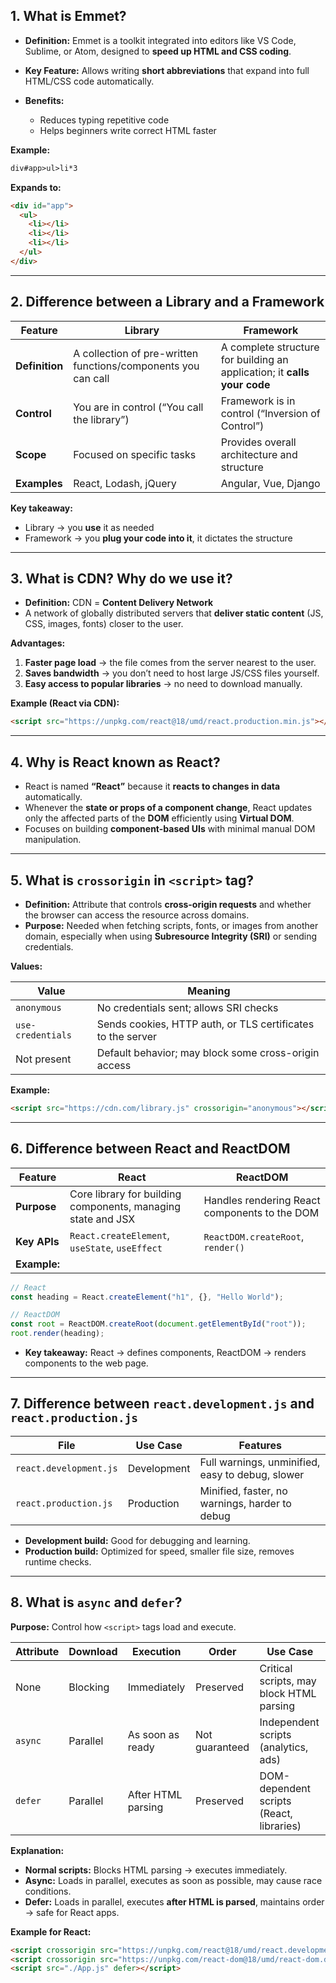 
## 1. **What is Emmet?**

* **Definition:** Emmet is a toolkit integrated into editors like VS Code, Sublime, or Atom, designed to **speed up HTML and CSS coding**.
* **Key Feature:** Allows writing **short abbreviations** that expand into full HTML/CSS code automatically.
* **Benefits:**

  * Reduces typing repetitive code
  * Helps beginners write correct HTML faster

**Example:**

```html
div#app>ul>li*3
```

**Expands to:**

```html
<div id="app">
  <ul>
    <li></li>
    <li></li>
    <li></li>
  </ul>
</div>
```

---

## 2. **Difference between a Library and a Framework**

| Feature        | Library                                                       | Framework                                                                |
| -------------- | ------------------------------------------------------------- | ------------------------------------------------------------------------ |
| **Definition** | A collection of pre-written functions/components you can call | A complete structure for building an application; it **calls your code** |
| **Control**    | You are in control (“You call the library”)                   | Framework is in control (“Inversion of Control”)                         |
| **Scope**      | Focused on specific tasks                                     | Provides overall architecture and structure                              |
| **Examples**   | React, Lodash, jQuery                                         | Angular, Vue, Django                                                     |

**Key takeaway:**

* Library → you **use** it as needed
* Framework → you **plug your code into it**, it dictates the structure

---

## 3. **What is CDN? Why do we use it?**

* **Definition:** CDN = **Content Delivery Network**
* A network of globally distributed servers that **deliver static content** (JS, CSS, images, fonts) closer to the user.

**Advantages:**

1. **Faster page load** → the file comes from the server nearest to the user.
2. **Saves bandwidth** → you don’t need to host large JS/CSS files yourself.
3. **Easy access to popular libraries** → no need to download manually.

**Example (React via CDN):**

```html
<script src="https://unpkg.com/react@18/umd/react.production.min.js"></script>
```

---

## 4. **Why is React known as React?**

* React is named **“React”** because it **reacts to changes in data** automatically.
* Whenever the **state or props of a component change**, React updates only the affected parts of the **DOM** efficiently using **Virtual DOM**.
* Focuses on building **component-based UIs** with minimal manual DOM manipulation.

---

## 5. **What is `crossorigin` in `<script>` tag?**

* **Definition:** Attribute that controls **cross-origin requests** and whether the browser can access the resource across domains.
* **Purpose:** Needed when fetching scripts, fonts, or images from another domain, especially when using **Subresource Integrity (SRI)** or sending credentials.

**Values:**

| Value             | Meaning                                                     |
| ----------------- | ----------------------------------------------------------- |
| `anonymous`       | No credentials sent; allows SRI checks                      |
| `use-credentials` | Sends cookies, HTTP auth, or TLS certificates to the server |
| Not present       | Default behavior; may block some cross-origin access        |

**Example:**

```html
<script src="https://cdn.com/library.js" crossorigin="anonymous"></script>
```

---

## 6. **Difference between React and ReactDOM**

| Feature      | React                                                        | ReactDOM                                      |
| ------------ | ------------------------------------------------------------ | --------------------------------------------- |
| **Purpose**  | Core library for building components, managing state and JSX | Handles rendering React components to the DOM |
| **Key APIs** | `React.createElement`, `useState`, `useEffect`               | `ReactDOM.createRoot`, `render()`             |
| **Example:** |                                                              |                                               |

```js
// React
const heading = React.createElement("h1", {}, "Hello World");

// ReactDOM
const root = ReactDOM.createRoot(document.getElementById("root"));
root.render(heading);
```

* **Key takeaway:** React → defines components, ReactDOM → renders components to the web page.

---

## 7. **Difference between `react.development.js` and `react.production.js`**

| File                   | Use Case    | Features                                         |
| ---------------------- | ----------- | ------------------------------------------------ |
| `react.development.js` | Development | Full warnings, unminified, easy to debug, slower |
| `react.production.js`  | Production  | Minified, faster, no warnings, harder to debug   |

* **Development build:** Good for debugging and learning.
* **Production build:** Optimized for speed, smaller file size, removes runtime checks.

---

## 8. **What is `async` and `defer`?**

**Purpose:** Control how `<script>` tags load and execute.

| Attribute | Download | Execution          | Order          | Use Case                                 |
| --------- | -------- | ------------------ | -------------- | ---------------------------------------- |
| None      | Blocking | Immediately        | Preserved      | Critical scripts, may block HTML parsing |
| `async`   | Parallel | As soon as ready   | Not guaranteed | Independent scripts (analytics, ads)     |
| `defer`   | Parallel | After HTML parsing | Preserved      | DOM-dependent scripts (React, libraries) |

**Explanation:**

* **Normal scripts:** Blocks HTML parsing → executes immediately.
* **Async:** Loads in parallel, executes as soon as possible, may cause race conditions.
* **Defer:** Loads in parallel, executes **after HTML is parsed**, maintains order → safe for React apps.

**Example for React:**

```html
<script crossorigin src="https://unpkg.com/react@18/umd/react.development.js" defer></script>
<script crossorigin src="https://unpkg.com/react-dom@18/umd/react-dom.development.js" defer></script>
<script src="./App.js" defer></script>
```

